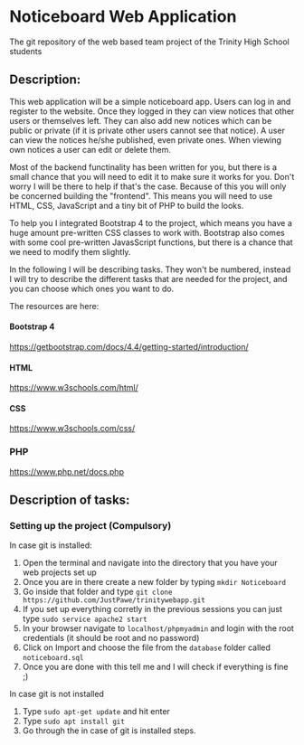 # Noticeboard Web Application
The git repository of the web based team project of the Trinity High School students

## Description:

This web application will be a simple noticeboard app. Users can log in and register to the website. Once they logged in they can view notices that other users or themselves left. They can also add new notices which can be public or private (if it is private other users cannot see that notice). A user can view the notices he/she published, even private ones. When viewing own notices a user can edit or delete them. 

Most of the backend functinality has been written for you, but there is a small chance that you will need to edit it to make sure it works for you. Don't worry I will be there to help if that's the case. Because of this you will only be concerned building the "frontend". This means you will need to use HTML, CSS, JavaScript and a tiny bit of PHP to build the looks. 

To help you I integrated Bootstrap 4 to the project, which means you have a huge amount pre-written CSS classes to work with. Bootstrap also comes with some cool pre-written JavasScript functions, but there is a chance that we need to modify them slightly. 

In the following I will be describing tasks. They won't be numbered, instead I will try to describe the different tasks that are needed for the project, and you can choose which ones you want to do.

The resources are here:


#### Bootstrap 4
https://getbootstrap.com/docs/4.4/getting-started/introduction/

#### HTML 
https://www.w3schools.com/html/

#### CSS
https://www.w3schools.com/css/

### PHP
https://www.php.net/docs.php

## Description of tasks:

### Setting up the project (Compulsory)

In case git is installed:

1. Open the terminal and navigate into the directory that you have your web projects set up
2. Once you are in there create a new folder by typing `mkdir Noticeboard`
3. Go inside that folder and type `git clone https://github.com/JustPawe/trinitywebapp.git`
4. If you set up everything corretly in the previous sessions you can just type `sudo service apache2 start`
5. In your browser navigate to `localhost/phpmyadmin` and login with the root credentials (it should be root and no password)
6. Click on Import and choose the file from the `database` folder called `noticeboard.sql`
7. Once you are done with this tell me and I will check if everything is fine ;) 

In case git is not installed 

1. Type `sudo apt-get update` and hit enter
2. Type `sudo apt install git`
3. Go through the in case of git is installed steps.


